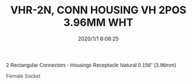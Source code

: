 ﻿---
layout: post 
title: VHR-2N, CONN HOUSING VH 2POS 3.96MM WHT
tags: VH3.96
categories: housing-terminal
overview: VHR-2N,Pitch3.96(.156"),CONN HOUSING VH 2POS 3.96MM WHT,,Female Socket
part_number: VHR-2N
thumb_img: static/202006/223-thumb-20200620152058.jpg
small_img: static/202006/223-20200620152058.jpg
date: 2020/1/1 6:08:25
---


<p>
	<span style="color:#222222;font-family:Arial, Helvetica, sans-serif, dk;background-color:#FFFFFF;">2 Rectangular Connectors - Housings Receptacle Natural 0.156" (3.96mm)</span> 
</p>
<p>
	<span style="color:#222222;font-family:Arial, Helvetica, sans-serif, dk;background-color:#FFFFFF;"><span style="color:#444444;font-family:Arial, Helvetica, sans-serif, dk;">Female Socket</span><br />
</span> 
</p>
<p>
	<span style="color:#222222;font-family:Arial, Helvetica, sans-serif, dk;background-color:#FFFFFF;"><br />
</span> 
</p>
<p>
	<br />
</p>
